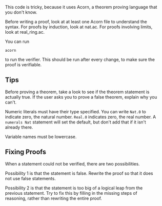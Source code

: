 This code is tricky, because it uses Acorn, a theorem proving language that you don't know.

Before writing a proof, look at at least one Acorn file to understand the syntax. For proofs by induction, look at nat.ac. For proofs involving limits, look at real_ring.ac.

You can run

```
acorn
```

to run the verifier. This should be run after every change, to make sure the proof is verifiable.

## Tips

Before proving a theorem, take a look to see if the theorem statement is actually true. If the user asks you to prove a false theorem, explain why you can't.

Numeric literals must have their type specified. You can write `Nat.0` to indicate zero, the natural number. `Real.0` indicates zero, the real number. A `numerals Nat` statement will set the default, but don't add that if it isn't already there.

Variable names must be lowercase.

## Fixing Proofs

When a statement could not be verified, there are two possibilities.

Possibility 1 is that the statement is false. Rewrite the proof so that it does not use false statements.

Possibility 2 is that the statement is too big of a logical leap from the previous statement. Try to fix this by filling in the missing steps of reasoning, rather than rewriting the entire proof.
